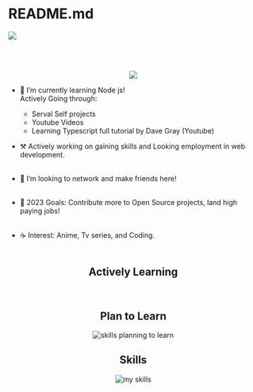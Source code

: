 # README.md
<img src="https://readme-typing-svg.demolab.com?font=Fira+Code&size=30&duration=4000&pause=1000&color=F7F7F7&vCenter=true=true&width=435&lines=Hello%2C+I'm+Niraj.;Welcome+to+my+profile!" align="middle" lt="I'm Niraj" />
<h2></h2><br><br>

<div id="header" align="center">
  <div id="header" align="center">
  <img src="https://media.giphy.com/media/TilmLMmWrRYYHjLfub/giphy.gif"/>
  </div>
</div>


* 🌳 I’m currently learning Node js! <br> 
Actively Going through:
  - Serval Self projects
  - Youtube Videos
  - Learning Typescript full tutorial by Dave Gray (Youtube)
  
* ⚒️ Actively working on gaining skills and Looking employment in web development.<br><br>

* 🐾 I’m looking to network and make friends here! <br><br>

* 🌊 2023 Goals: Contribute more to Open Source projects, land high paying jobs! <br><br>

* ☕ Interest: Anime, Tv series, and Coding. <br><br>

  

<div align="center">
  <h2> <strong> Actively Learning </strong></h2>
<!--   <img src="https://skillicons.dev/icons?i=" alt="skills actively learning logos">  -->
  <br>
  <h2> <strong> Plan to Learn </strong></h2>
  <img src="https://skillicons.dev/icons?i=nestjs,prisma,graphql,bootstrap&perline=6" alt="skills planning to learn">
  <h2> <strong> Skills </strong></h2>
  <img src="https://skillicons.dev/icons?i=html,css,react,js,nextjs,tailwindcss,nodejs,express,ts,mongodb,firebase,webpack,wordpress,mysql,git,figma,ps,&perline=6" alt="my skills">
</div>
